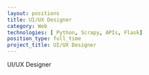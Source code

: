 ```yaml
---
layout: positions
title: UI/UX Designer
category: Web
technologies: [ Python, Scrapy, APIs, Flask]
position_type: full_time
project_title: UI/UX Designer
---
```


UI/UX Designer

